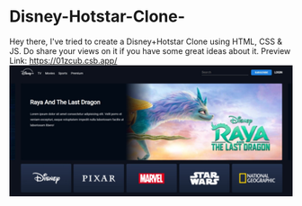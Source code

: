# Disney-Hotstar-Clone-
Hey there, I've tried to create a Disney+Hotstar Clone using HTML, CSS &amp; JS. Do share your views on it if you have some great ideas about it. 
Preview Link: https://01zcub.csb.app/
<img src="https://raw.githubusercontent.com/simrany23/Disney-Hotstar-Clone/main/WhatsApp%20Image%202023-04-02%20at%2017.18.34.jpeg">
